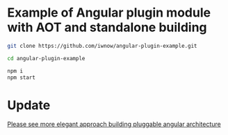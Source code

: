 # Example of Angular plugin module with AOT and standalone building

```sh
git clone https://github.com/iwnow/angular-plugin-example.git
```

```sh
cd angular-plugin-example
```

```sh
npm i
npm start
```

# Update
[Please see more elegant approach building pluggable angular architecture](https://medium.com/angular-in-depth/building-extensible-dynamic-pluggable-enterprise-application-with-angular-aed8979faba5)
